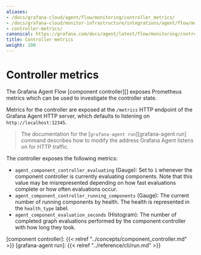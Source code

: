 ```yaml
---
aliases:
- /docs/grafana-cloud/agent/flow/monitoring/controller_metrics/
- /docs/grafana-cloud/monitor-infrastructure/integrations/agent/flow/monitoring/controller_metrics/
- controller-metrics/
canonical: https://grafana.com/docs/agent/latest/flow/monitoring/controller_metrics/
title: Controller metrics
weight: 100
---
```


# Controller metrics

The Grafana Agent Flow [component controller][] exposes Prometheus metrics
which can be used to investigate the controller state.

Metrics for the controller are exposed at the `/metrics` HTTP endpoint of the
Grafana Agent HTTP server, which defaults to listening on
`http://localhost:12345`.

> The documentation for the [`grafana-agent run`][grafana-agent run] command
> describes how to modify the address Grafana Agent listens on for HTTP
> traffic.

The controller exposes the following metrics:

* `agent_component_controller_evaluating` (Gauge): Set to `1` whenever the
  component controller is currently evaluating components. Note that this value
  may be misrepresented depending on how fast evaluations complete or how often
  evaluations occur.
* `agent_component_controller_running_components` (Gauge): The current
  number of running components by health. The health is represented in the
  `health_type` label.
* `agent_component_evaluation_seconds` (Histogram): The number of completed
  graph evaluations performed by the component controller with how long they
  took.

[component controller]: {{< relref "../concepts/component_controller.md" >}}
[grafana-agent run]: {{< relref "../reference/cli/run.md" >}}
